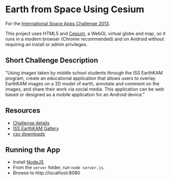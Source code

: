 Earth from Space Using Cesium
=============================

For the [International Space Apps Challenge 2013](http://spaceappschallenge.org/).

This project uses HTML5 and [Cesium](http://cesium.agi.com/), a WebGL virtual globe and map, so it runs in a modern browser (Chrome recommended) and on Android without requiring an install or admin privileges.

Short Challenge Description
---------------------------

"Using images taken by middle school students through the ISS EarthKAM program, create an educational application that allows users to overlay EarthKAM images on a 3D model of earth, annotate and comment on the images, and share their work via social media. This application can be web based or designed as a mobile application for an Android device."

Resources
---------
* [Challenge details](http://spaceappschallenge.org/challenge/earth-from-space/)
* [ISS EarthKAM Gallery](http://images.earthkam.ucsd.edu/main.php)
* [csv downloads](https://earthkam.ucsd.edu/ek-images/data)

Running the App
---------------
* Install [NodeJS](http://nodejs.org/)
* From the `server` folder, run `node server.js`.
* Browse to http://localhost:8080